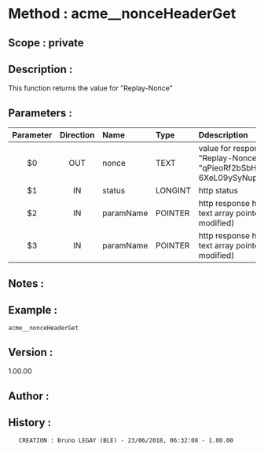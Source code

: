﻿# **Method :** acme__nonceHeaderGet## **Scope :** private## **Description :** This function returns the value for "Replay-Nonce"## **Parameters :** | Parameter | Direction | Name | Type | Ddescription | |:----:|:----:|:----|:----|:----| | $0 | OUT | nonce | TEXT | value for response header "Replay-Nonce" (e.g. "qPieoRf2bSbHkg_2_iKLDhL-6XeL09ySyNupClpeXPM") | | $1 | IN | status | LONGINT | http status | | $2 | IN | paramName | POINTER | http response header key text array pointer (not modified) | | $3 | IN | paramName | POINTER | http response header value text array pointer (not modified) | ## **Notes :** ## **Example :** ```acme__nonceHeaderGet```## **Version :** 1.00.00## **Author :** ## **History :**         CREATION : Bruno LEGAY (BLE) - 23/06/2018, 06:32:08 - 1.00.00